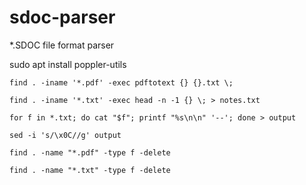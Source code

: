 # sdoc-parser
*.SDOC file format parser

sudo apt install poppler-utils

`find . -iname '*.pdf' -exec pdftotext {} {}.txt \;`

`find . -iname '*.txt' -exec head -n -1 {} \; > notes.txt`

`for f in *.txt; do cat "$f"; printf "%s\n\n" '--'; done > output`

`sed -i 's/\x0C//g' output`

`find . -name "*.pdf" -type f -delete`

`find . -name "*.txt" -type f -delete`
